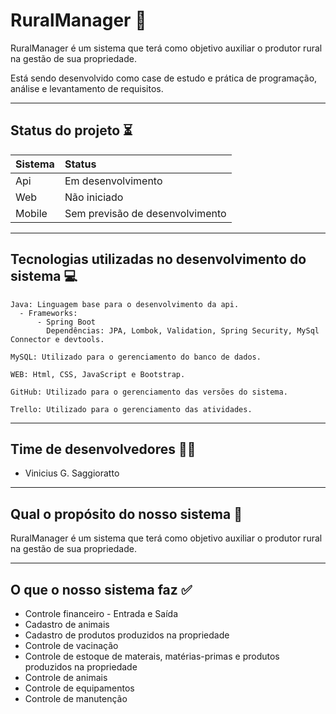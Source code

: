# RuralManager :tractor:
RuralManager é um sistema que terá como objetivo auxiliar o produtor rural na gestão de sua propriedade.

Está sendo desenvolvido como case de estudo e prática de programação, análise e levantamento de requisitos.

--------
## Status do projeto :hourglass_flowing_sand:
Sistema  | Status
:--------|:---------------------------------------
Api      | Em desenvolvimento
Web      | Não iniciado
Mobile   | Sem previsão de desenvolvimento

--------
## Tecnologias utilizadas no desenvolvimento do sistema :computer:

```
Java: Linguagem base para o desenvolvimento da api.
  - Frameworks:
      - Spring Boot
        Dependências: JPA, Lombok, Validation, Spring Security, MySql Connector e devtools.
```
```
MySQL: Utilizado para o gerenciamento do banco de dados.
```
```
WEB: Html, CSS, JavaScript e Bootstrap.
```
```
GitHub: Utilizado para o gerenciamento das versões do sistema.
```
```
Trello: Utilizado para o gerenciamento das atividades.
```
--------

## Time de desenvolvedores :mage_man:
* Vinicius G. Saggioratto
--------

## Qual o propósito do nosso sistema :handshake:
RuralManager é um sistema que terá como objetivo auxiliar o produtor rural na gestão de sua propriedade.

--------
## O que o nosso sistema faz :white_check_mark:
* Controle financeiro - Entrada e Saída
* Cadastro de animais
* Cadastro de produtos produzidos na propriedade
* Controle de vacinação
* Controle de estoque de materais, matérias-primas e produtos produzidos na propriedade
* Controle de animais
* Controle de equipamentos
* Controle de manutenção

